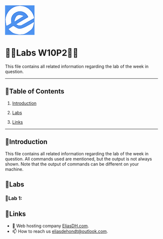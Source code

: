 ![logo](/Images/logo.png)
# 💙🤍Labs W10P2🤍💙

This file contains all related information regarding the lab of the week in question.

---

## 📘Table of Contents

1. [Introduction](#introduction)
2. [Labs](#labs)

3. [Links](#links)

---

## 🖖Introduction

This file contains all related information regarding the lab of the week in question. All commands used are mentioned, but the output is not always shown. Note that the output of commands can be different on your machine.

## 🔬Labs

### 🔎Lab 1:







## 🔗Links
- 👯 Web hosting company [EliasDH.com](https://eliasdh.com).
- 📫 How to reach us eliasdehondt@outlook.com.